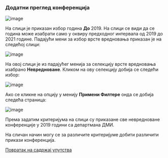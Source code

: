 ### Додатни преглед конференција

![image](https://user-images.githubusercontent.com/29538544/159046683-2ec4f109-cc7e-4667-a7b5-28a580fb031f.png)

На слици је приказан избор година **До** 2019. На слици се види да се година може изабрати само у оквиру предходног интервала од 2019 до 2021 године. Падајући мени за избор врсте вредновања приказан је на следећој слици:

![image](https://user-images.githubusercontent.com/29538544/159046768-4a543923-2bf2-431a-8b4a-dc175a2025c1.png)

На овој слици је из падајућег менија за селекцију врсте вредновања изабрано **Невредноване**. Кликом на ову селекцију добија се следећи избор:

![image](https://user-images.githubusercontent.com/29538544/159046889-182b95e7-8839-4c33-93db-a29280fc7568.png)

Ако се кликне на опцију у менију **Примени Филтере** онда се добија следећа страница:

![image](https://user-images.githubusercontent.com/29538544/159046979-f6bd0bee-da7e-4c78-bf75-fafa640015e7.png)

Према задатим критеријума на слици су приказане све невредноване конференције у 2019 години са департмана ДМИ.

На сличан начин могу се за различите критеријуме добити различити прикази конференција.

[Повратак на садржај упутства](../../uputstvoVrednovanjeKonferencija.md#садржај)
